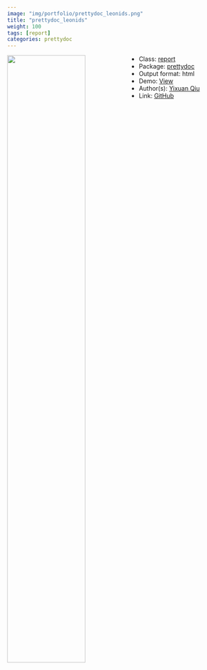 ```yaml
---
image: "img/portfolio/prettydoc_leonids.png"
title: "prettydoc_leonids"
weight: 100
tags: [report]
categories: prettydoc
---
```




<!--more-->

<p><a href="../../img/portfolio/prettydoc_leonids.png"><img class = "jf-image-shadow" src="../../img/portfolio/prettydoc_leonids.png" width="60%"  align="left"></a></p>

- Class: [report](../../tags/report)
- Package: [prettydoc](prettydoc)
- Output format: html
- Demo: [View](https://prettydoc.statr.me/leonids.html)
- Author(s): [Yixuan Qiu](https://statr.me/)
- Link: [GitHub](https://github.com/yixuan/prettydoc)


